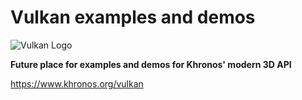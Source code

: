 # Vulkan examples and demos

![Vulkan Logo](https://www.khronos.org/assets/uploads/apis/gdfsgkjh455t4/glnext-logo.png)

**Future place for examples and demos for Khronos' modern 3D API**

https://www.khronos.org/vulkan
